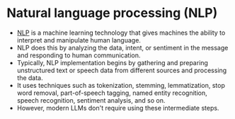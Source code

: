 # Natural language processing (NLP)
- [NLP](https://aws.amazon.com/what-is/nlp/) is a machine learning technology that gives machines the ability to interpret and manipulate human language. 
- NLP does this by analyzing the data, intent, or sentiment in the message and responding to human communication.
- Typically, NLP implementation begins by gathering and preparing unstructured text or speech data from different sources and processing the data. 
- It uses techniques such as tokenization, stemming, lemmatization, stop word removal, part-of-speech tagging, named entity recognition, speech recognition, sentiment analysis, and so on. 
- However, modern LLMs don't require using these intermediate steps.